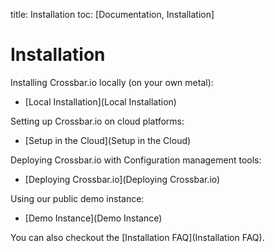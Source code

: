 title: Installation
toc: [Documentation, Installation]

# Installation

Installing Crossbar.io locally (on your own metal):

* [Local Installation](Local Installation)

Setting up Crossbar.io on cloud platforms:

* [Setup in the Cloud](Setup in the Cloud)

Deploying Crossbar.io with Configuration management tools:

* [Deploying Crossbar.io](Deploying Crossbar.io)

Using our public demo instance:

* [Demo Instance](Demo Instance)

You can also checkout the [Installation FAQ](Installation FAQ).